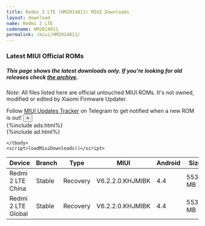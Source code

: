 ```yaml
---
title: Redmi 2 LTE (HM2014811) MIUI Downloads
layout: download
name: Redmi 2 LTE
codename: HM2014811
permalink: /miui/HM2014811/
---
```

### Latest MIUI Official ROMs
##### This page shows the latest downloads only. If you're looking for old releases check [the archive](/archive/miui/HM2014811/).
*Note*: All files listed here are official untouched MIUI ROMs. It's not owned, modified or edited by Xiaomi Firmware Updater.

<div class="alert alert-primary alert-dismissible fade show" role="alert">
    Follow <a href="https://t.me/MIUIUpdatesTracker" class="alert-link">MIUI Updates Tracker</a> on Telegram to get notified when a new ROM is out!
    <button type="button" class="close" data-dismiss="alert" aria-label="Close">
        <span aria-hidden="true">&times;</span>
    </button>
</div>
{%include ads.html%}
<div class="table-responsive-md" id="table-wrapper">
{%include ad.html%}
<table id="miui" class="display dt-responsive compact table table-striped table-hover table-sm">
    <thead class="thead-dark">
        <tr>
            <th data-ref="device">Device</th>
            <th data-ref="branch">Branch</th>
            <th data-ref="type">Type</th>
            <th data-ref="miui">MIUI</th>
            <th data-ref="android">Android</th>
            <th data-ref="size">Size</th>
            <th data-ref="size">Date</th>
            <th data-ref="link">Link</th>
        </tr>
    </thead>
    <tbody>
    <tr><td>Redmi 2 LTE China</td><td>Stable</td><td>Recovery</td><td>V6.2.2.0.KHJMIBK</td><td>4.4</td><td>553.5 MB</td><td>2015-10-17</td><td><a href="/miui/HM2014811/stable/V6.2.2.0.KHJMIBK/">Download</a></td></tr>
<tr><td>Redmi 2 LTE Global</td><td>Stable</td><td>Recovery</td><td>V6.2.2.0.KHJMIBK</td><td>4.4</td><td>553.5 MB</td><td>2015-10-17</td><td><a href="/miui/HM2014811/stable/V6.2.2.0.KHJMIBK/">Download</a></td></tr>

    </tbody>
    <script>loadMiuiDownloads()</script>
</table>
</div>
